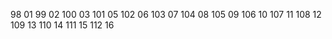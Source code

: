 98 01
99 02
100 03
101 05
102 06
103 07
104 08
105 09
106 10
107 11
108 12
109 13
110 14
111 15
112 16
